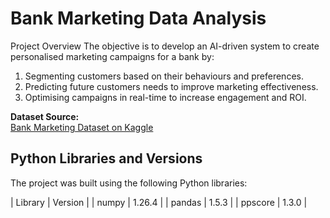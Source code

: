 # Bank Marketing Data Analysis

Project Overview
The objective is to develop an AI-driven system to create personalised marketing campaigns for a bank by:
1.	Segmenting customers based on their behaviours and preferences.
2.	Predicting future customers needs to improve marketing effectiveness.
3.	Optimising campaigns in real-time to increase engagement and ROI.

**Dataset Source:**  
[Bank Marketing Dataset on Kaggle](https://www.kaggle.com/datasets/berkayalan/bank-marketing-data-set/data)

## Python Libraries and Versions
The project was built using the following Python libraries:

| Library      | Version |
| numpy        | 1.26.4  |
| pandas       | 1.5.3   |
| ppscore      | 1.3.0   |

